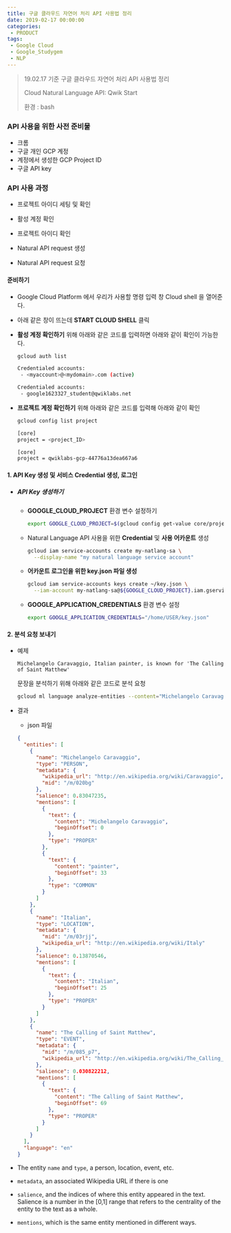 ```yaml
---
title: 구글 클라우드 자연어 처리 API 사용법 정리
date: 2019-02-17 00:00:00
categories:
 - PRODUCT
tags:
 - Google Cloud
 - Google_Studygem
 - NLP
---
```


> 19.02.17 기준 구글 클라우드 자연어 처리 API 사용법 정리
>
> Cloud Natural Language API: Qwik Start
>
> 환경 : bash

### API 사용을 위한 사전 준비물

- 크롬
- 구글 개인 GCP 계정
- 계정에서 생성한 GCP Project ID
- 구글 API key

### API 사용 과정

- 프로젝트 아이디 세팅 및 확인
- 활성 계정 확인
- 프로젝트 아이디 확인

- Natural API request 생성
- Natural API request 요청



#### 준비하기

- Google Cloud Platform 에서 우리가 사용할 명령 입력 창 Cloud shell 을 열어준다.

- 아래 같은 창이 뜨는데 **START CLOUD SHELL** 클릭

- **활성 계정 확인하기** 위해 아래와 같은 코드를 입력하면 아래와 같이 확인이 가능한다.

  ```bash
  gcloud auth list
  ```

  ```bash
  Credentialed accounts:
   - <myaccount>@<mydomain>.com (active)
  ```

  ```bash
  Credentialed accounts:
   - google1623327_student@qwiklabs.net
  ```




- **프로젝트 계정 확인하기** 위해 아래와 같은 코드를 입력해 아래와 같이 확인

  ```bash
  gcloud config list project
  ```

  ```bash
  [core]
  project = <project_ID>
  ```

  ```bash
  [core]
  project = qwiklabs-gcp-44776a13dea667a6
  ```




#### 1. API Key 생성 및 서비스 Credential 생성, 로그인

- ##### API Key 생성하기

  - **GOOGLE_CLOUD_PROJECT** 환경 변수 설정하기

    ```bash
    export GOOGLE_CLOUD_PROJECT=$(gcloud config get-value core/project)
    ```

  - Natural Language API 사용을 위한 **Credential** 및 **사용 어카운트** 생성

    ```bash
    gcloud iam service-accounts create my-natlang-sa \
      --display-name "my natural language service account"
    ```

  - **어카운트 로그인을 위한 key.json 파일 생성**

    ```bash
    gcloud iam service-accounts keys create ~/key.json \
      --iam-account my-natlang-sa@${GOOGLE_CLOUD_PROJECT}.iam.gserviceaccount.com
    ```

  - **GOOGLE_APPLICATION_CREDENTIALS** 환경 변수 설정

    ```bash
    export GOOGLE_APPLICATION_CREDENTIALS="/home/USER/key.json"
    ```

    

#### 2. 분석 요청 보내기

- 예제

  `Michelangelo Caravaggio, Italian painter, is known for 'The Calling of Saint Matthew'`

  문장을 분석하기 위해 아래와 같은 코드로 분석 요청

  ```bash
  gcloud ml language analyze-entities --content="Michelangelo Caravaggio, Italian painter, is known for 'The Calling of Saint Matthew'."
  ```



- 결과

  - json 파일

  ```json
  {
    "entities": [
      {
        "name": "Michelangelo Caravaggio",
        "type": "PERSON",
        "metadata": {
          "wikipedia_url": "http://en.wikipedia.org/wiki/Caravaggio",
          "mid": "/m/020bg"
        },
        "salience": 0.83047235,
        "mentions": [
          {
            "text": {
              "content": "Michelangelo Caravaggio",
              "beginOffset": 0
            },
            "type": "PROPER"
          },
          {
            "text": {
              "content": "painter",
              "beginOffset": 33
            },
            "type": "COMMON"
          }
        ]
      },
      {
        "name": "Italian",
        "type": "LOCATION",
        "metadata": {
          "mid": "/m/03rjj",
          "wikipedia_url": "http://en.wikipedia.org/wiki/Italy"
        },
        "salience": 0.13870546,
        "mentions": [
          {
            "text": {
              "content": "Italian",
              "beginOffset": 25
            },
            "type": "PROPER"
          }
        ]
      },
      {
        "name": "The Calling of Saint Matthew",
        "type": "EVENT",
        "metadata": {
          "mid": "/m/085_p7",
          "wikipedia_url": "http://en.wikipedia.org/wiki/The_Calling_of_St_Matthew_(Caravaggio)"
        },
        "salience": 0.030822212,
        "mentions": [
          {
            "text": {
              "content": "The Calling of Saint Matthew",
              "beginOffset": 69
            },
            "type": "PROPER"
          }
        ]
      }
    ],
    "language": "en"
  }
  ```

- The entity `name` and `type`, a person, location, event, etc.

- `metadata`, an associated Wikipedia URL if there is one

- `salience`, and the indices of where this entity appeared in the text. Salience is a number in the [0,1] range that refers to the centrality of the entity to the text as a whole.

- `mentions`, which is the same entity mentioned in different ways.